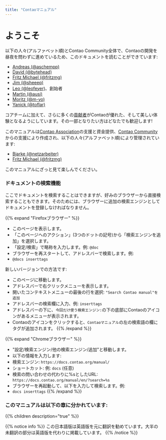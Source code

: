 ```yaml
---
title: "Contaoマニュアル"
---
```


# ようこそ

以下の人々(アルファベット順)とContao Community全体で、Contaoの開発を昼夜を問わずに進めているため、このドキュメントを読むことができています:

- [Andreas (@aschempp)](https://github.com/aschempp)
- [David (@bytehead)](https://github.com/bytehead)
- [Fritz Michael (@fritzmg)](https://github.com/fritzmg)
- [Jim (@sheeep)](https://github.com/sheeep)
- [Leo (@leofeyer)](https://github.com/leofeyer)、創始者
- [Martin (@ausi)](https://github.com/ausi)
- [Moritz (@m-vo)](https://github.com/m-vo)
- [Yanick (@toflar)](https://github.com/toflar)

コアチームに加えて、さらに多くの[貢献者](https://github.com/contao/contao/graphs/contributors)がContaoが優れた、そして美しい体験となるようにしています。その一部となりたい方はどなたでも歓迎します!

このマニュアルは[Contao Association](https://association.contao.org/)の支援と資金提供、[Contao Community](https://github.com/contao/docs/graphs/contributors)からの支援により作成され、以下の人々(アルファベット順)により管理されています:

- [Bjarke (@netzarbeiter)](https://github.com/netzarbeiter)
- [Fritz Michael (@fritzmg)](https://github.com/fritzmg)

このマニュアルにざっと見て楽しんでください。

### ドキュメントの検索機能

ここでドキュメントを検索することはできますが、好みのブラウザーから直接検索することもできます。そのためには、ブラウザーに追加の検索エンジンとしてドキュメントを登録しなければなりません。

{{% expand "Firefoxブラウザー" %}}
- このページを表示します。
- 「このページへのアクション」(3つのドットの記号)から「検索エンジンを追加」を選択します。
- 「設定/検索」で略称を入力します。例: `@doc`
- ブラウザーを再スタートして、アドレスバーで検索します。例:
- `@docs inserttags`

新しいバージョンでの方法です:
- このページに移動します。
- アドレスバーで右クリックメニューを表示します。
- 開いたコンテキストメニューの最後の行を選択: `"Search Contao manual"を追加`
- アドレスバーの検索欄に入力、例: `inserttags`
- アドレスバーの下に、`今回だけ使う検索エンジン:`の下の底部にContaoのアイコンがあるメニューが表示されます。
- Contaoのアイコンをクリックすると、`Contaoマニュアル`の左の検索語の欄にタグが追加されます。
{{% /expand %}}

{{% expand "Chromeブラウザー" %}}
- "設定/検索エンジン/他の検索エンジン/追加"と移動します。
- 以下の情報を入力します:
- 検索エンジン: `https://docs.contao.org/manual/`
- ショートカット: 例: `docs` (任意)
- 検索の問い合わせの代わりに%sとしたURL: `https://docs.contao.org/manual/en/?search=%s`
- ブラウザーを再起動して、以下を入力して検索します。例:
- `docs inserttags`
{{% /expand %}}


### このマニュアルは以下の章に分かれています:

{{% children description="true" %}}


{{% notice info %}}
この日本語版は英語版を元に翻訳を勧めています。大半の未翻訳の部分は英語版を代わりに掲載しています。
{{% /notice %}}
